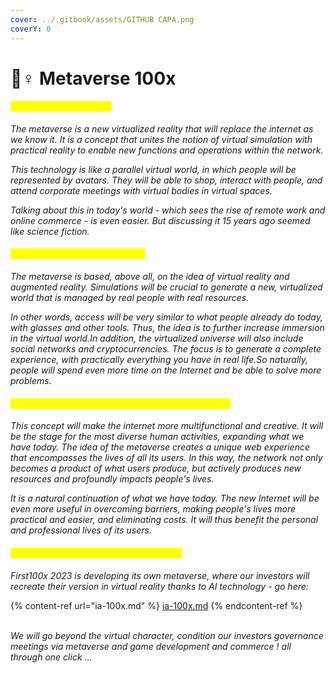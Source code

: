 ```yaml
---
cover: ../.gitbook/assets/GITHUB CAPA.png
coverY: 0
---
```


# 🧞♀ Metaverse 100x

#### <mark style="color:yellow;">What is the Metaverse?</mark>

_The metaverse is a new virtualized reality that will replace the internet as we know it. It is a concept that unites the notion of virtual simulation with practical reality to enable new functions and operations within the network._

_This technology is like a parallel virtual world, in which people will be represented by avatars. They will be able to shop, interact with people, and attend corporate meetings with virtual bodies in virtual spaces._

_Talking about this in today's world - which sees the rise of remote work and online commerce - is even easier. But discussing it 15 years ago seemed like science fiction._

#### <mark style="color:yellow;">How does the Metaverse work?</mark>

_The metaverse is based, above all, on the idea of virtual reality and augmented reality. Simulations will be crucial to generate a new, virtualized world that is managed by real people with real resources._

_In other words, access will be very similar to what people already do today, with glasses and other tools. Thus, the idea is to further increase immersion in the virtual world.In addition, the virtualized universe will also include social networks and cryptocurrencies. The focus is to generate a complete experience, with practically everything you have in real life.So naturally, people will spend even more time on the Internet and be able to solve more problems._

#### <mark style="color:yellow;">How does the Metaverse revolutionize the Internet?</mark>

_This concept will make the internet more multifunctional and creative. It will be the stage for the most diverse human activities, expanding what we have today. The idea of the metaverse creates a unique web experience that encompasses the lives of all its users. In this way, the network not only becomes a product of what users produce, but actively produces new resources and profoundly impacts people's lives._

_It is a natural continuation of what we have today. The new Internet will be even more useful in overcoming barriers, making people's lives more practical and easier, and eliminating costs. It will thus benefit the personal and professional lives of its users._

#### <mark style="color:yellow;">Metaverse integration to First100x 2023</mark>

_First100x 2023 is developing its own metaverse, where our investors will recreate their version in virtual reality thanks to AI technology - go here:_&#x20;

{% content-ref url="ia-100x.md" %}
[ia-100x.md](ia-100x.md)
{% endcontent-ref %}

\
_We will go beyond the virtual character, condition our investors governance meetings via metaverse and game development and commerce ! all through one click ..._

